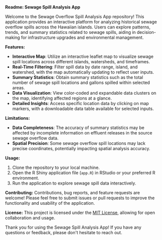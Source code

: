 **Readme: Sewage Spill Analysis App**

Welcome to the Sewage Overflow Spill Analysis App repository! This application provides an interactive platform for analyzing historical sewage overflow spills across the Hawaiian islands. Users can explore patterns, trends, and summary statistics related to sewage spills, aiding in decision-making for infrastructure upgrades and environmental management.

**Features:**
- **Interactive Map**: Utilize an interactive leaflet map to visualize sewage spill locations across different islands, watersheds, and timeframes.
- **Real-Time Filtering**: Filter spill data by date range, island, and watershed, with the map automatically updating to reflect user inputs.
- **Summary Statistics**: Obtain summary statistics such as the total number of sewage spill locations and gallons spilled within selected areas.
- **Data Visualization**: View color-coded and expandable data clusters on the map, identifying affected regions at a glance.
- **Detailed Insights**: Access specific location data by clicking on map markers, with a downloadable data table available for selected inputs.

**Limitations:**
- **Data Completeness**: The accuracy of summary statistics may be affected by incomplete information on effluent releases in the source sewage overflow data.
- **Spatial Precision**: Some sewage overflow spill locations may lack precise coordinates, potentially impacting spatial analysis accuracy.

**Usage:**
1. Clone the repository to your local machine.
2. Open the R Shiny application file (`app.R`) in RStudio or your preferred R environment.
3. Run the application to explore sewage spill data interactively.

**Contributing:**
Contributions, bug reports, and feature requests are welcome! Please feel free to submit issues or pull requests to improve the functionality and usability of the application.

**License:**
This project is licensed under the [MIT License](LICENSE), allowing for open collaboration and usage.

Thank you for using the Sewage Spill Analysis App! If you have any questions or feedback, please don't hesitate to reach out.
